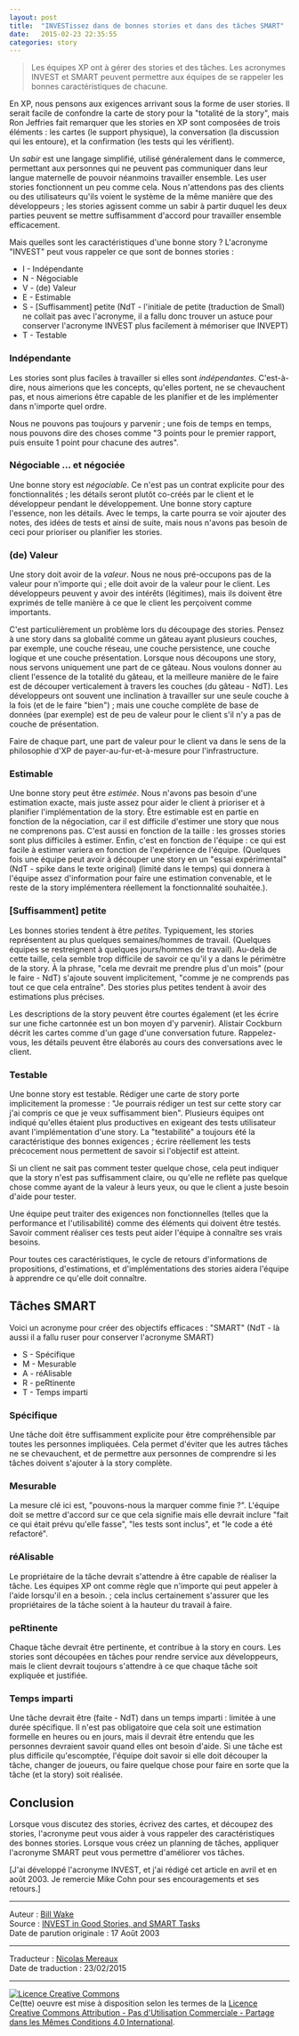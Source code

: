 ```yaml
---
layout: post
title:  "INVESTissez dans de bonnes stories et dans des tâches SMART"
date:   2015-02-23 22:35:55
categories: story
---
```

> Les équipes XP ont à gérer des stories et des tâches. Les acronymes INVEST et SMART peuvent permettre aux équipes de se rappeler les bonnes caractéristiques de chacune.  

En XP, nous pensons aux exigences arrivant sous la forme de user stories. Il serait facile de confondre la carte de story pour la "totalité de la story", mais Ron Jeffries fait remarquer que les stories en XP sont composées de trois éléments : les cartes (le support physique), la conversation (la discussion qui les entoure), et la confirmation (les tests qui les vérifient).  

Un _sabir_ est une langage simplifié, utilisé généralement dans le commerce, permettant aux personnes qui ne peuvent pas communiquer dans leur langue maternelle de pouvoir néanmoins travailler ensemble. Les user stories fonctionnent un peu comme cela. Nous n'attendons pas des clients ou des utilisateurs qu'ils voient le système de la même manière que des développeurs ; les stories agissent comme un sabir à partir duquel les deux parties peuvent se mettre suffisamment d'accord pour travailler ensemble efficacement.  

Mais quelles sont les caractéristiques d'une bonne story ? L'acronyme "INVEST" peut vous rappeler ce que sont de bonnes stories :  

* I - Indépendante
* N - Négociable
* V - (de) Valeur
* E - Estimable
* S - [Suffisamment] petite (NdT - l'initiale de petite (traduction de Small) ne collait pas avec l'acronyme, il a fallu donc trouver un astuce pour conserver l'acronyme INVEST plus facilement à mémoriser que INVEPT) 
* T - Testable

### Indépendante

Les stories sont plus faciles à travailler si elles sont _indépendantes_. C'est-à-dire, nous aimerions que les concepts, qu'elles portent, ne se chevauchent pas, et nous aimerions être capable de les planifier et de les implémenter dans n'importe quel ordre.  

Nous ne pouvons pas toujours y parvenir ; une fois de temps en temps, nous pouvons dire des choses comme "3 points pour le premier rapport, puis ensuite 1 point pour chacune des autres".  

### Négociable ... et négociée

Une bonne story est _négociable_. Ce n'est pas un contrat explicite pour des fonctionnalités ; les détails seront plutôt co-créés par le client et le développeur pendant le développement. Une bonne story capture l'essence, non les détails. Avec le temps, la carte pourra se voir ajouter des notes, des idées de tests et ainsi de suite, mais nous n'avons pas besoin de ceci pour prioriser ou planifier les stories.  

### (de) Valeur

Une story doit avoir de la _valeur_. Nous ne nous pré-occupons pas de la valeur pour n'importe qui ; elle doit avoir de la valeur pour le client. Les développeurs peuvent y avoir des intérêts (légitimes), mais ils doivent être exprimés de telle manière à ce que le client les perçoivent comme importants.  

C'est particulièrement un problème lors du découpage des stories. Pensez à une story dans sa globalité comme un gâteau ayant plusieurs couches, par exemple, une couche réseau, une couche persistence, une couche logique et une couche présentation. Lorsque nous découpons une story, nous servons uniquement une part de ce gâteau. Nous voulons donner au client l'essence de la totalité du gâteau, et la meilleure manière de le faire est de découper verticalement à travers les couches (du gâteau - NdT). Les développeurs ont souvent une inclination à travailler sur une seule couche à la fois (et de le faire "bien") ; mais une couche complète de base de données (par exemple) est de peu de valeur pour le client s'il n'y a pas de couche de présentation.  

Faire de chaque part, une part de valeur pour le client va dans le sens de la philosophie d'XP de payer-au-fur-et-à-mesure pour l'infrastructure.  

### Estimable

Une bonne story peut être _estimée_. Nous n'avons pas besoin d'une estimation exacte, mais juste assez pour aider le client à prioriser et à planifier l'implémentation de la story. Être estimable est en partie en fonction de la négociation, car il est difficile d'estimer une story que nous ne comprenons pas. C'est aussi en fonction de la taille : les grosses stories sont plus difficiles à estimer. Enfin, c'est en fonction de l'équipe : ce qui est facile à estimer variera en fonction de l'expérience de l'équipe. (Quelques fois une équipe peut avoir à découper une story en un "essai expérimental" (NdT - spike dans le texte original) (limité dans le temps) qui donnera à l'équipe assez d'information pour faire une estimation convenable, et le reste de la story implémentera réellement la fonctionnalité souhaitée.).  

### [Suffisamment] petite

Les bonnes stories tendent à être _petites_. Typiquement, les stories représentent au plus quelques semaines/hommes de travail. (Quelques équipes se restreignent à quelques jours/hommes de travail). Au-delà de cette taille, cela semble trop difficile de savoir ce qu'il y a dans le périmètre de la story. À la phrase, "cela me devrait me prendre plus d'un mois" (pour le faire - NdT) s'ajoute souvent implicitement, "comme je ne comprends pas tout ce que cela entraîne". Des stories plus petites tendent à avoir des estimations plus précises.  

Les descriptions de la story peuvent être courtes également (et les écrire sur une fiche cartonnée est un bon moyen d'y parvenir). Alistair Cockburn décrit les cartes comme d'un gage d'une conversation future. Rappelez-vous, les détails peuvent être élaborés au cours des conversations avec le client.  

### Testable

Une bonne story est testable. Rédiger une carte de story porte implicitement la promesse : "Je pourrais rédiger un test sur cette story car j'ai compris ce que je veux suffisamment bien". Plusieurs équipes ont indiqué qu'elles étaient plus productives en exigeant des tests utilisateur avant l'implémentation d'une story. La "testabilité" a toujours été la caractéristique des bonnes exigences ; écrire réellement les tests précocement nous permettent de savoir si l'objectif est atteint.  

Si un client ne sait pas comment tester quelque chose, cela peut indiquer que la story n'est pas suffisamment claire, ou qu'elle ne reflète pas quelque chose comme ayant de la valeur à leurs yeux, ou que le client a juste besoin d'aide pour tester.  

Une équipe peut traiter des exigences non fonctionnelles (telles que la performance et l'utilisabilité) comme des éléments qui doivent être testés. Savoir comment réaliser ces tests peut aider l'équipe à connaître ses vrais besoins.  

Pour toutes ces caractéristiques, le cycle de retours d'informations de propositions, d'estimations, et d'implémentations des stories aidera l'équipe à apprendre ce qu'elle doit connaître.  

## Tâches SMART

Voici un acronyme pour créer des objectifs efficaces : "SMART" (NdT - là aussi il a fallu ruser pour conserver l'acronyme SMART)

* S - Spécifique
* M - Mesurable
* A - réAlisable
* R - peRtinente
* T - Temps imparti

### Spécifique

Une tâche doit être suffisamment explicite pour être compréhensible par toutes les personnes impliquées. Cela permet d'éviter que les autres tâches ne se chevauchent, et de permettre aux personnes de comprendre si les tâches doivent s'ajouter à la story complète.  

### Mesurable

La mesure clé ici est, "pouvons-nous la marquer comme finie ?". L'équipe doit se mettre d'accord sur ce que cela signifie mais elle devrait inclure "fait ce qui était prévu qu'elle fasse", "les tests sont inclus", et "le code a été refactoré".  

### réAlisable

Le propriétaire de la tâche devrait s'attendre à être capable de réaliser la tâche. Les équipes XP ont comme règle que n'importe qui peut appeler à l'aide lorsqu'il en a besoin. ; cela inclus certainement s'assurer que les propriétaires de la tâche soient à la hauteur du travail à faire.  

### peRtinente

Chaque tâche devrait être pertinente, et contribue à la story en cours. Les stories sont découpées en tâches pour rendre service aux développeurs, mais le client devrait toujours s'attendre à ce que chaque tâche soit expliquée et justifiée.  

### Temps imparti

Une tâche devrait être (faite - NdT) dans un temps imparti : limitée à une durée spécifique. Il n'est pas obligatoire que cela soit une estimation formelle en heures ou en jours, mais il devrait être entendu que les personnes devraient savoir quand elles ont besoin d'aide. Si une tâche est plus difficile qu'escomptée, l'équipe doit savoir si elle doit découper la tâche, changer de joueurs, ou faire quelque chose pour faire en sorte que la tâche (et la story) soit réalisée.  

## Conclusion

Lorsque vous discutez des stories, écrivez des cartes, et découpez des stories, l'acronyme peut vous aider à vous rappeler des caractéristiques des bonnes stories. Lorsque vous créez un planning de tâches, appliquer l'acronyme SMART peut vous permettre d'améliorer vos tâches.  

[J'ai développé l'acronyme INVEST, et j'ai rédigé cet article en avril et en août 2003. Je remercie Mike Cohn pour ses encouragements et ses retours.]  

---
Auteur : [Bill Wake](http://xp123.com/about/)  
Source : [INVEST in Good Stories, and SMART Tasks](http://xp123.com/articles/invest-in-good-stories-and-smart-tasks/)  
Date de parution originale : 17 Août 2003  

---
Traducteur : [Nicolas Mereaux](http://www.les-traducteurs-agiles.org/traducteurs.html)  
Date de traduction : 23/02/2015  

---

<a rel="license" href="http://creativecommons.org/licenses/by-nc-sa/4.0/"><img alt="Licence Creative Commons" style="border-width:0" src="http://i.creativecommons.org/l/by-nc-sa/4.0/88x31.png" /></a><br />Ce(tte) oeuvre est mise à disposition selon les termes de la <a rel="license" href="http://creativecommons.org/licenses/by-nc-sa/4.0/">Licence Creative Commons Attribution - Pas d'Utilisation Commerciale - Partage dans les Mêmes Conditions 4.0 International</a>.

